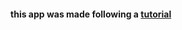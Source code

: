 #### this app was made following a <a href="http://learn.knockoutjs.com/#/?tutorial=intro">tutorial</a>